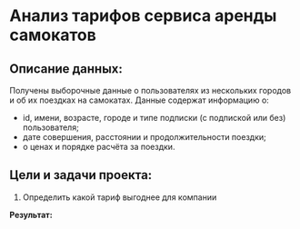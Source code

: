 # Анализ тарифов сервиса аренды самокатов

## Описание данных:
Получены выборочные данные о пользователях из нескольких городов и об их поездках на самокатах.
Данные содержат информацию о:
- id, имени, возрасте, городе и типе подписки (с подпиской или без) пользователя;
 - дате совершения, расстоянии и продолжительности поездки;
 - о ценах и порядке расчёта за поездки.

## Цели и задачи проекта:
1. Определить какой тариф выгоднее для компании

**Результат:**

